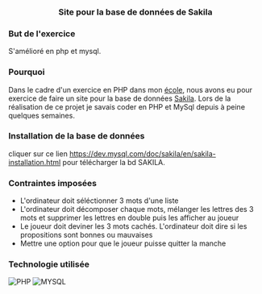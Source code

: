 ### <p align="center">Site pour la base de données de Sakila</p>



### But de l'exercice
S'amélioré en php et mysql.

### Pourquoi 
Dans le cadre d'un exercice en PHP dans mon [école](https://www.hetic.net/), nous avons eu pour exercice de faire un site pour la base de données [Sakila](https://dev.mysql.com/doc/sakila/en/). Lors de la réalisation de ce projet je savais coder en PHP et MySql depuis à peine quelques semaines.<br>

### Installation de la base de données
cliquer sur ce lien https://dev.mysql.com/doc/sakila/en/sakila-installation.html pour télécharger la bd SAKILA.

### Contraintes imposées
- L'ordinateur doit séléctionner 3 mots d'une liste
- L'ordinateur doit décomposer chaque mots, mélanger les lettres des 3 mots et supprimer les lettres en double puis les afficher au joueur
- Le joueur doit deviner les 3 mots cachés. L'ordinateur doit dire si les propositions sont bonnes ou mauvaises
- Mettre une option pour que le joueur puisse quitter la manche <br>

### Technologie utilisée

![PHP](https://camo.githubusercontent.com/b7e290d2aeff9829bba45e897265ceebd34b25f6f7efba4b08e1b23cfe0815e7/68747470733a2f2f696d672e736869656c64732e696f2f62616467652f7068702d2532333737374242342e7376673f7374796c653d666f722d7468652d6261646765266c6f676f3d706870266c6f676f436f6c6f723d7768697465)
![MYSQL](https://camo.githubusercontent.com/918fce8d50581bd97b7133e677a78ed2cad14f970522f219daaeb6d1c81060e1/68747470733a2f2f696d672e736869656c64732e696f2f62616467652f6d7973716c2d2532333030662e7376673f7374796c653d666f722d7468652d6261646765266c6f676f3d6d7973716c266c6f676f436f6c6f723d7768697465)
